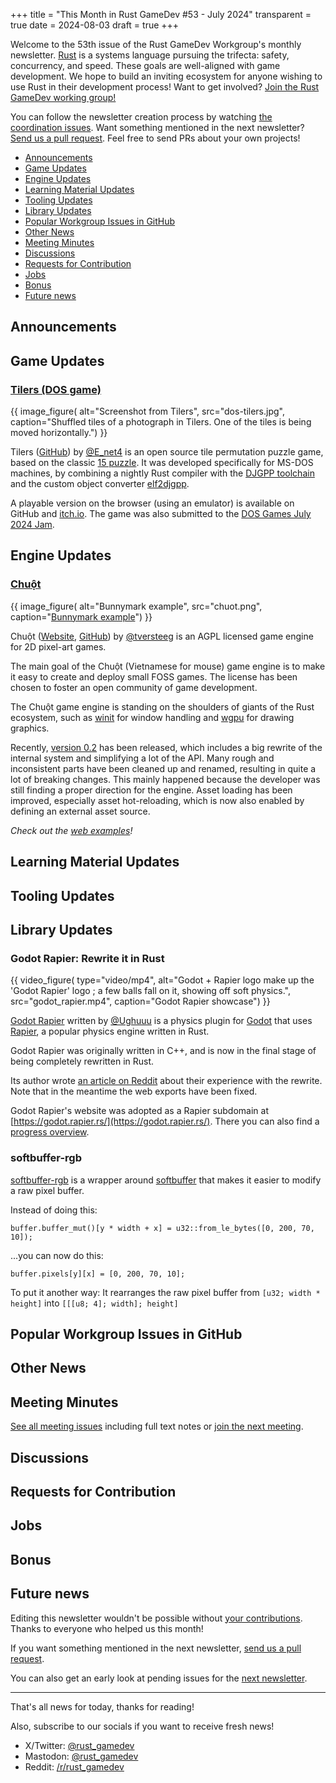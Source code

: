 +++
title = "This Month in Rust GameDev #53 - July 2024"
transparent = true
date = 2024-08-03
draft = true
+++

<!-- no toc -->

<!-- Check the post with markdownlint-->

Welcome to the 53th issue of the Rust GameDev Workgroup's
monthly newsletter.
[Rust] is a systems language pursuing the trifecta:
safety, concurrency, and speed.
These goals are well-aligned with game development.
We hope to build an inviting ecosystem for anyone wishing
to use Rust in their development process!
Want to get involved? [Join the Rust GameDev working group!][join]

You can follow the newsletter creation process
by watching [the coordination issues][coordination].
Want something mentioned in the next newsletter?
[Send us a pull request][pr].
Feel free to send PRs about your own projects!

[Rust]: https://rust-lang.org
[join]: https://github.com/rust-gamedev/wg#join-the-fun
[pr]: https://github.com/rust-gamedev/rust-gamedev.github.io
[coordination]: https://github.com/rust-gamedev/rust-gamedev.github.io/issues?q=label%3Acoordination

- [Announcements](#announcements)
- [Game Updates](#game-updates)
- [Engine Updates](#engine-updates)
- [Learning Material Updates](#learning-material-updates)
- [Tooling Updates](#tooling-updates)
- [Library Updates](#library-updates)
- [Popular Workgroup Issues in GitHub](#popular-workgroup-issues-in-github)
- [Other News](#other-news)
- [Meeting Minutes](#meeting-minutes)
- [Discussions](#discussions)
- [Requests for Contribution](#requests-for-contribution)
- [Jobs](#jobs)
- [Bonus](#bonus)
- [Future news](#future-news)

<!--
Ideal section structure is:

```
### [Title]

{{ image_figure(
    alt="image/GIF description",
    src="image link",
    caption="image caption") }}

OR

{{ video_figure(
    type="video/mp4", 
    src="my-video.mp4", 
    caption="optional video caption") }}

A paragraph or two with a summary and [useful links].

_Discussions:
[/r/rust](https://reddit.com/r/rust/todo),
[twitter](https://twitter.com/todo/status/123456)_

[Title]: https://first.link
[useful links]: https://other.link
```

If needed, a section can be split into subsections with a "------" delimiter.
-->

## Announcements

## Game Updates

### [Tilers (DOS game)][dos-tilers]

{{ image_figure(
    alt="Screenshot from Tilers",
    src="dos-tilers.jpg",
    caption="Shuffled tiles of a photograph in Tilers. One of the tiles is being moved horizontally.") }}

Tilers ([GitHub][dos-tilers-gh]) by [@E_net4]
is an open source tile permutation puzzle game,
based on the classic [15 puzzle][wiki15].
It was developed specifically for MS-DOS machines,
by combining a nightly Rust compiler with
the [DJGPP toolchain][djgpp] and the custom object converter [elf2djgpp].

A playable version on the browser (using an emulator)
is available on GitHub and [itch.io][dos-tilers].
The game was also submitted to the [DOS Games July 2024 Jam][dosjam].

[dos-tilers-gh]: https://github.com/Enet4/dos-tilers
[@E_net4]: https://hachyderm.io/@E_net4
[wiki15]: https://en.wikipedia.org/wiki/15_puzzle
[djgpp]: https://www.delorie.com/djgpp/
[dos-tilers]: https://e-net4.itch.io/dos-tilers
[elf2djgpp]: https://github.com/cknave/elf2djgpp
[dosjam]: https://itch.io/jam/dos-games-july-2024-jam

## Engine Updates

### [Chuột][chuot-website]

{{ image_figure(
    alt="Bunnymark example",
    src="chuot.png",
    caption="[Bunnymark example](https://tversteeg.nl/chuot/examples/bunnymark/)") }}

Chuột ([Website][chuot-website], [GitHub][chuot-github]) by [@tversteeg]
is an AGPL licensed game engine for 2D pixel-art games.

The main goal of the Chuột (Vietnamese for mouse) game engine is to make it easy to create and deploy small FOSS games.
The license has been chosen to foster an open community of game development.

The Chuột game engine is standing on the shoulders of giants of the Rust ecosystem,
such as [winit] for window handling and [wgpu] for drawing graphics.

Recently, [version 0.2][chuot-0.2] has been released, which includes a big rewrite
of the internal system and simplifying a lot of the API.
Many rough and inconsistent parts have been cleaned up and renamed,
resulting in quite a lot of breaking changes.
This mainly happened because the developer was still finding a proper direction for the engine.
Asset loading has been improved, especially asset hot-reloading,
which is now also enabled by defining an external asset source.

_Check out the [web examples][chuot-examples]!_

[chuot-website]: https://tversteeg.nl/chuot
[chuot-github]: https://github.com/tversteeg/chuot
[chuot-0.2]: https://github.com/tversteeg/chuot/releases/tag/chuot-v0.2.0
[chuot-examples]: https://tversteeg.nl/chuot/examples
[winit]: https://docs.rs/winit
[wgpu]: https://docs.rs/wgpu
[@tversteeg]: https://github.com/tversteeg

## Learning Material Updates

## Tooling Updates

## Library Updates

### Godot Rapier: Rewrite it in Rust

{{ video_figure(
    type="video/mp4",
    alt="Godot + Rapier logo make up the 'Godot Rapier' logo ; a few balls fall on it, showing off soft physics.",
    src="godot_rapier.mp4",
    caption="Godot Rapier showcase") }}

[Godot Rapier][godot_rapier_github] written by [@Ughuuu](https://github.com/Ughuuu)
is a physics plugin for [Godot][godot] that uses [Rapier][rapier], a popular
physics engine written in Rust.

Godot Rapier was originally written in C++, 
and is now in the final stage of being completely rewritten in Rust.

Its author wrote [an article on Reddit][godot_rapier_reddit] 
about their experience with the rewrite. 
Note that in the meantime the web exports have been fixed.

Godot Rapier's website was adopted as a Rapier subdomain at
[https://godot.rapier.rs/](https://godot.rapier.rs/).
There you can also find a [progress overview](https://godot.rapier.rs/docs/progress).

[rapier]: https://rapier.rs/
[godot_rapier_github]: https://github.com/appsinacup/godot-rapier-physics
[godot_rapier_reddit]: https://www.reddit.com/r/godot/comments/1dtoufn/rewriting_godots_physics_server_in_rust/
[godot]: https://godotengine.org/

### softbuffer-rgb

[softbuffer-rgb](https://crates.io/crates/softbuffer-rgb) is a wrapper around [softbuffer](https://docs.rs/softbuffer/latest/softbuffer/) that makes it easier to modify a raw pixel buffer.

Instead of doing this:

```
buffer.buffer_mut()[y * width + x] = u32::from_le_bytes([0, 200, 70, 10]);
```

...you can now do this:

```
buffer.pixels[y][x] = [0, 200, 70, 10];
```

To put it another way: It rearranges the raw pixel buffer from `[u32; width * height]` into `[[[u8; 4]; width]; height]`

 
## Popular Workgroup Issues in GitHub

<!-- Up to 10 links to interesting issues -->

## Other News

<!-- One-liners for plan items that haven't got their own sections. -->

## Meeting Minutes

<!-- Up to 10 most important notes + a link to the full details -->

[See all meeting issues][label_meeting] including full text notes
or [join the next meeting][join].

[label_meeting]: https://github.com/rust-gamedev/wg/issues?q=label%3Ameeting

## Discussions

<!-- Links to handpicked reddit/twitter/urlo/etc threads that provide
useful information -->

## Requests for Contribution

<!-- Links to "good first issue"-labels or direct links to specific tasks -->

## Jobs

<!-- An optional section for new jobs related to Rust gamedev -->

## Bonus

<!-- Bonus section to make the newsletter more interesting
and highlight events from the past. -->

## Future news

<!-- Section to get more people involved in writing news. -->

Editing this newsletter wouldn't be possible without [your contributions][news_current_prs]. 
Thanks to everyone who helped us this month!

If you want something mentioned in the next newsletter, [send us a pull request][pr].

You can also get an early look at pending issues for the [next newsletter][news_future_prs].

[news_current_prs]: https://github.com/rust-gamedev/rust-gamedev.github.io/pulls?q=is%3Apr+in%3Atitle+%27N53%27
[news_future_prs]: https://github.com/rust-gamedev/rust-gamedev.github.io/pulls?q=is%3Apr+in%3Atitle+%27N54%27

------

That's all news for today, thanks for reading!

Also, subscribe to our socials if you want to receive fresh news!
- X/Twitter: [@rust_gamedev][@x_rust_gamedev]
- Mastodon: [@rust_gamedev][@mastodon_rust_gamedev]
- Reddit: [/r/rust_gamedev][/r/rust_gamedev]

<!--
TODO: Add real links and un-comment once this post is published
**Discuss this post on**:
[/r/rust_gamedev](TODO),
[Mastodon](TODO),
[Twitter](TODO),
[Discord](https://discord.gg/yNtPTb2).
-->

[/r/rust_gamedev]: https://reddit.com/r/rust_gamedev
[@x_rust_gamedev]: https://twitter.com/rust_gamedev
[@mastodon_rust_gamedev]: https://mastodon.gamedev.place/@rust_gamedev

